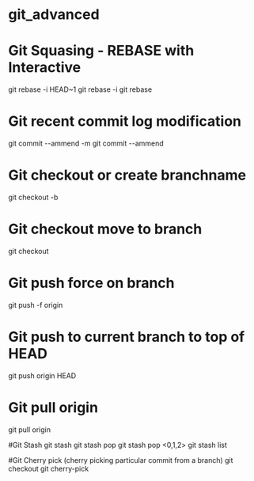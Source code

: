 # git_advanced

# Git Squasing - REBASE with Interactive

git rebase -i HEAD~1
git rebase -i <COMMIT ID>
git rebase <source branch> <target branch>

# Git recent commit log modification
git commit --ammend -m <log message>
git commit --ammend

# Git checkout or create branchname
git checkout -b <branch name>

# Git checkout move to branch
git checkout <branchname> 

# Git push force on branch
git push -f origin <branch name>

# Git push to current branch to top of HEAD
git push origin HEAD

# Git pull origin
git pull origin <branch name>

#Git Stash
git stash
git stash pop 
git stash pop <0,1,2>
git stash list

#Git Cherry pick (cherry picking particular commit from a branch)
git checkout <branch>
git cherry-pick <commit id>



